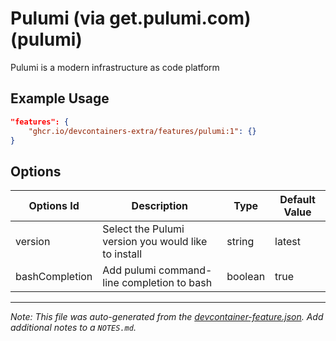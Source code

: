 
# Pulumi (via get.pulumi.com) (pulumi)

Pulumi is a modern infrastructure as code platform

## Example Usage

```json
"features": {
    "ghcr.io/devcontainers-extra/features/pulumi:1": {}
}
```

## Options

| Options Id | Description | Type | Default Value |
|-----|-----|-----|-----|
| version | Select the Pulumi version you would like to install | string | latest |
| bashCompletion | Add pulumi command-line completion to bash | boolean | true |



---

_Note: This file was auto-generated from the [devcontainer-feature.json](devcontainer-feature.json).  Add additional notes to a `NOTES.md`._
